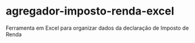 # agregador-imposto-renda-excel
Ferramenta em Excel para organizar dados da declaração de Imposto de Renda
